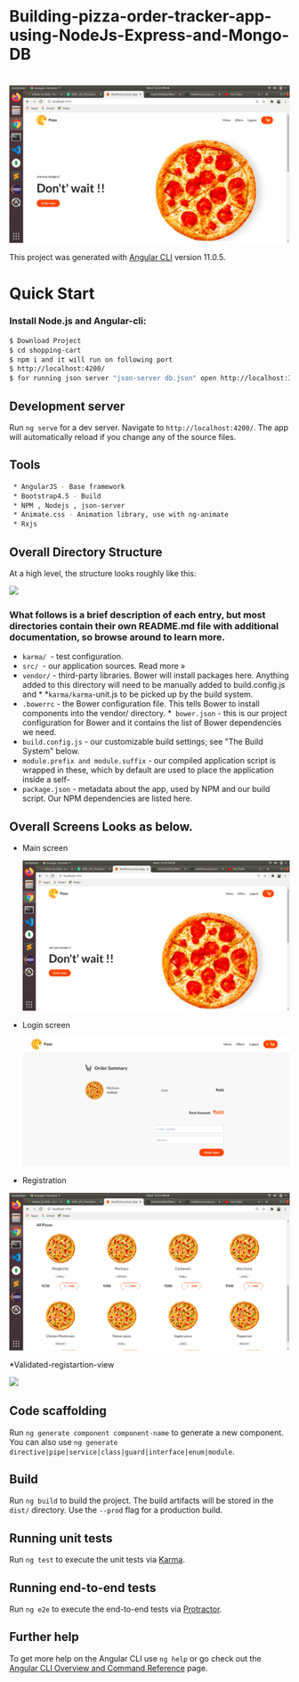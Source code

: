 # Building-pizza-order-tracker-app-using-NodeJs-Express-and-Mongo-DB

#
![](images/1.png)




This project was generated with [Angular CLI](https://github.com/angular/angular-cli) version 11.0.5.


# Quick Start
### Install Node.js and Angular-cli:
```sh
$ Download Project
$ cd shopping-cart
$ npm i and it will run on following port
$ http://localhost:4200/ 
$ for running json server "json-server db.json" open http://localhost:3000/products
```
## Development server

Run `ng serve` for a dev server. Navigate to `http://localhost:4200/`. The app will automatically reload if you change any of the source files.


## Tools
```sh
 * AngularJS - Base framework
 * Bootstrap4.5 - Build
 * NPM , Nodejs , json-server
 * Animate.css - Animation library, use with ng-animate
 * Rxjs
```

## Overall Directory Structure

At a high level, the structure looks roughly like this:

 ![](images/architect1.png)
 

### What follows is a brief description of each entry, but most directories contain their own README.md file with additional documentation, so browse around to learn more.

 * `karma/ `- test configuration.
 * `src/ `- our application sources. Read more »
 * `vendor/` - third-party libraries. Bower will install packages here. Anything added to this directory will need to be manually added to build.config.js and *  *`karma/karma`-unit.js to be picked up by the build system.
 * `.bowerrc` - the Bower configuration file. This tells Bower to install components into the vendor/ directory.
 *` bower.json` - this is our project configuration for Bower and it contains the list of Bower dependencies we need.
 * `build.config.js` - our customizable build settings; see "The Build System" below.
 * `module.prefix and module.suffix` - our compiled application script is wrapped in these, which by default are used to place the application inside a self-    
 * `package.json` - metadata about the app, used by NPM and our build script. Our NPM dependencies are listed here.

## Overall Screens Looks as below.

 * Main screen
 
   ![](images/1.png)

 * Login screen
 
   ![](images/3.png)
   
 * Registration
  
  ![](images/2.png)
  
  *Validated-registartion-view
  
  ![](images/reg-val.png)
  
## Code scaffolding

Run `ng generate component component-name` to generate a new component. You can also use `ng generate directive|pipe|service|class|guard|interface|enum|module`.

## Build

Run `ng build` to build the project. The build artifacts will be stored in the `dist/` directory. Use the `--prod` flag for a production build.

## Running unit tests

Run `ng test` to execute the unit tests via [Karma](https://karma-runner.github.io).

## Running end-to-end tests

Run `ng e2e` to execute the end-to-end tests via [Protractor](http://www.protractortest.org/).

## Further help

To get more help on the Angular CLI use `ng help` or go check out the [Angular CLI Overview and Command Reference](https://angular.io/cli) page.
